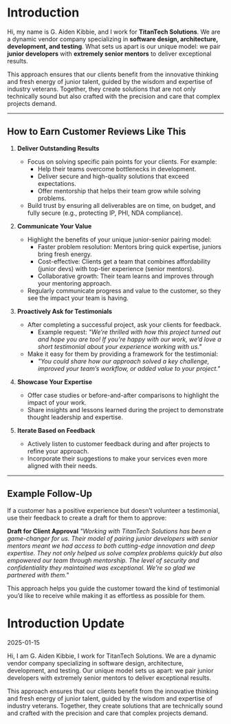 # Introduction

Hi, my name is G. Aiden Kibbie, and I work for **TitanTech Solutions**. We are a dynamic vendor company specializing in **software design, architecture, development, and testing**. What sets us apart is our unique model: we pair **junior developers** with **extremely senior mentors** to deliver exceptional results.

This approach ensures that our clients benefit from the innovative thinking and fresh energy of junior talent, guided by the wisdom and expertise of industry veterans. Together, they create solutions that are not only technically sound but also crafted with the precision and care that complex projects demand.

---

## How to Earn Customer Reviews Like This

1. **Deliver Outstanding Results**
   - Focus on solving specific pain points for your clients. For example:
     - Help their teams overcome bottlenecks in development.
     - Deliver secure and high-quality solutions that exceed expectations.
     - Offer mentorship that helps their team grow while solving problems.
   - Build trust by ensuring all deliverables are on time, on budget, and fully secure (e.g., protecting IP, PHI, NDA compliance).

2. **Communicate Your Value**
   - Highlight the benefits of your unique junior-senior pairing model:
     - Faster problem resolution: Mentors bring quick expertise, juniors bring fresh energy.
     - Cost-effective: Clients get a team that combines affordability (junior devs) with top-tier experience (senior mentors).
     - Collaborative growth: Their team learns and improves through your mentoring approach.
   - Regularly communicate progress and value to the customer, so they see the impact your team is having.

3. **Proactively Ask for Testimonials**
   - After completing a successful project, ask your clients for feedback.
     - Example request:
       _"We’re thrilled with how this project turned out and hope you are too! If you’re happy with our work, we’d love a short testimonial about your experience working with us."_
   - Make it easy for them by providing a framework for the testimonial:
     - _"You could share how our approach solved a key challenge, improved your team’s workflow, or added value to your project."_

4. **Showcase Your Expertise**
   - Offer case studies or before-and-after comparisons to highlight the impact of your work.
   - Share insights and lessons learned during the project to demonstrate thought leadership and expertise.

5. **Iterate Based on Feedback**
   - Actively listen to customer feedback during and after projects to refine your approach.
   - Incorporate their suggestions to make your services even more aligned with their needs.

---

## Example Follow-Up

If a customer has a positive experience but doesn’t volunteer a testimonial, use their feedback to create a draft for them to approve:

**Draft for Client Approval**
_"Working with TitanTech Solutions has been a game-changer for us. Their model of pairing junior developers with senior mentors meant we had access to both cutting-edge innovation and deep expertise. They not only helped us solve complex problems quickly but also empowered our team through mentorship. The level of security and confidentiality they maintained was exceptional. We’re so glad we partnered with them."_

This approach helps you guide the customer toward the kind of testimonial you’d like to receive while making it as effortless as possible for them.

# Introduction Update
2025-01-15

Hi, I am G. Aiden Kibbie, I work for TitanTech Solutions. We are a dynamic vendor company specializing in software design, architecture, development, and testing. Our unique model sets us apart: we pair junior developers with extremely senior mentors to deliver exceptional results.

This approach ensures that our clients benefit from the innovative thinking and fresh energy of junior talent, guided by the wisdom and expertise of industry veterans. Together, they create solutions that are technically sound and crafted with the precision and care that complex projects demand.
